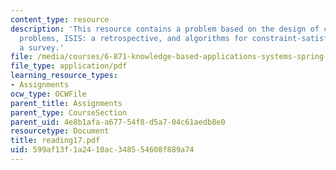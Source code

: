 ```yaml
---
content_type: resource
description: 'This resource contains a problem based on the design of constraint satisfaction
  problems, ISIS: a retrospective, and algorithms for constraint-satisfaction problems:
  a survey.'
file: /media/courses/6-871-knowledge-based-applications-systems-spring-2005/599af13f1a2410ac348554608f889a74_reading17.pdf
file_type: application/pdf
learning_resource_types:
- Assignments
ocw_type: OCWFile
parent_title: Assignments
parent_type: CourseSection
parent_uid: 4e8b1afa-a677-54f8-d5a7-04c61aedb8e0
resourcetype: Document
title: reading17.pdf
uid: 599af13f-1a24-10ac-3485-54608f889a74
---
```

